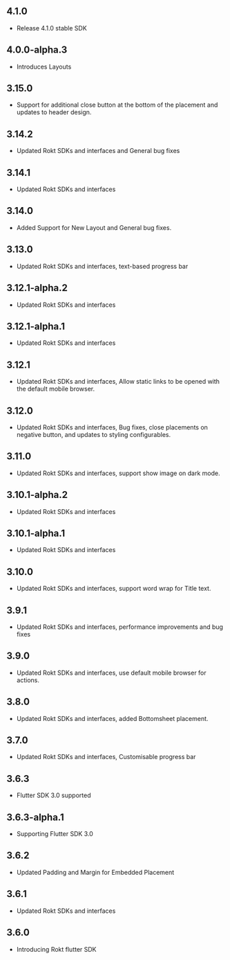 ## 4.1.0

- Release 4.1.0 stable SDK

## 4.0.0-alpha.3

- Introduces Layouts

## 3.15.0

- Support for additional close button at the bottom of the placement and updates to header design.

## 3.14.2

- Updated Rokt SDKs and interfaces and General bug fixes

## 3.14.1

- Updated Rokt SDKs and interfaces

## 3.14.0

- Added Support for New Layout and General bug fixes.

## 3.13.0

- Updated Rokt SDKs and interfaces, text-based progress bar

## 3.12.1-alpha.2

- Updated Rokt SDKs and interfaces

## 3.12.1-alpha.1

- Updated Rokt SDKs and interfaces

## 3.12.1

- Updated Rokt SDKs and interfaces, Allow static links to be opened with the default mobile browser.

## 3.12.0

- Updated Rokt SDKs and interfaces, Bug fixes, close placements on negative button, and updates to styling configurables.

## 3.11.0

- Updated Rokt SDKs and interfaces, support show image on dark mode.

## 3.10.1-alpha.2

- Updated Rokt SDKs and interfaces

## 3.10.1-alpha.1

- Updated Rokt SDKs and interfaces

## 3.10.0

- Updated Rokt SDKs and interfaces, support word wrap for Title text.

## 3.9.1

- Updated Rokt SDKs and interfaces, performance improvements and bug fixes

## 3.9.0

- Updated Rokt SDKs and interfaces, use default mobile browser for actions.

## 3.8.0

- Updated Rokt SDKs and interfaces, added Bottomsheet placement.

## 3.7.0

- Updated Rokt SDKs and interfaces, Customisable progress bar

## 3.6.3

- Flutter SDK 3.0 supported

## 3.6.3-alpha.1

- Supporting Flutter SDK 3.0

## 3.6.2

- Updated Padding and Margin for Embedded Placement

## 3.6.1

- Updated Rokt SDKs and interfaces

## 3.6.0

- Introducing Rokt flutter SDK
